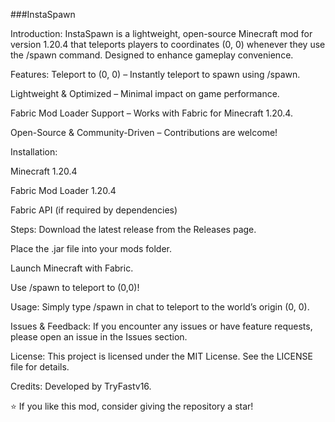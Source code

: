 ###InstaSpawn





Introduction:
InstaSpawn is a lightweight, open-source Minecraft mod for version 1.20.4 that teleports players to coordinates (0, 0) whenever they use the /spawn command.
Designed to enhance gameplay convenience.

Features:
Teleport to (0, 0) – Instantly teleport to spawn using /spawn.

Lightweight & Optimized – Minimal impact on game performance.

Fabric Mod Loader Support – Works with Fabric for Minecraft 1.20.4.

Open-Source & Community-Driven – Contributions are welcome!

Installation:

Minecraft 1.20.4

Fabric Mod Loader 1.20.4

Fabric API (if required by dependencies)

Steps:
Download the latest release from the Releases page.

Place the .jar file into your mods folder.

Launch Minecraft with Fabric.

Use /spawn to teleport to (0,0)!

Usage:
Simply type /spawn in chat to teleport to the world’s origin (0, 0).

Issues & Feedback:
If you encounter any issues or have feature requests, please open an issue in the Issues section.

License:
This project is licensed under the MIT License. See the LICENSE file for details.

Credits:
Developed by TryFastv16.

⭐ If you like this mod, consider giving the repository a star!
